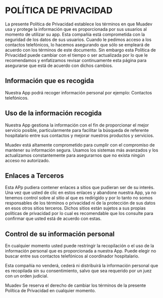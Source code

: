 # POLÍTICA DE PRIVACIDAD

La presente Política de Privacidad establece los términos en que Muadev usa y protege la información que es proporcionada por sus usuarios al momento de utilizar su app. Esta compañía está comprometida con la seguridad de los datos de sus usuarios. Cuando le pedimos acceso a los contactos telefónicos, lo hacemos asegurando que sólo se empleará de acuerdo con los términos de este documento. Sin embargo esta Política de Privacidad puede cambiar con el tiempo o ser actualizada por lo que le recomendamos y enfatizamos revisar continuamente esta página para asegurarse que está de acuerdo con dichos cambios.

## Información que es recogida

Nuestra App podrá recoger información personal por ejemplo: Contactos telefónicos.

## Uso de la información recogida

Nuestra App gestiona la información con el fin de proporcionar el mejor servicio posible, particularmente para facilitar la búsqueda de referente hospitalario entre sus contactos y mejorar nuestros productos y servicios. 

Muadev está altamente comprometido para cumplir con el compromiso de mantener su información segura. Usamos los sistemas más avanzados y los actualizamos constantemente para asegurarnos que no exista ningún acceso no autorizado.

## Enlaces a Terceros

Esta APp pudiera contener enlaces a sitios que pudieran ser de su interés. Una vez que usted de clic en estos enlaces y abandone nuestra App, ya no tenemos control sobre al sitio al que es redirigido y por lo tanto no somos responsables de los términos o privacidad ni de la protección de sus datos en esos otros sitios terceros. Dichos sitios están sujetos a sus propias políticas de privacidad por lo cual es recomendable que los consulte para confirmar que usted está de acuerdo con estas.

## Control de su información personal

En cualquier momento usted puede restringir la recopilación o el uso de la información personal que es proporcionada a nuestra App.  Puede elegir no buscar entre sus contactos telefónicos al coordinador hospitalario. 

Esta compañía no venderá, cederá ni distribuirá la información personal que es recopilada sin su consentimiento, salvo que sea requerido por un juez con un orden judicial.

Muadev Se reserva el derecho de cambiar los términos de la presente Política de Privacidad en cualquier momento.
